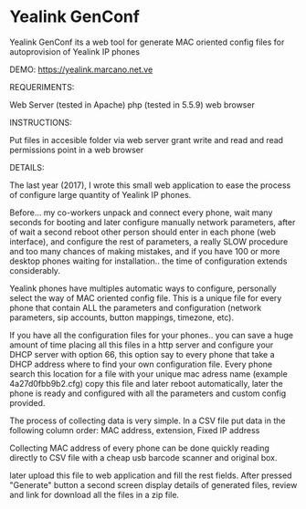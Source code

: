 # Yealink GenConf

Yealink GenConf its a web tool for generate MAC oriented config files for autoprovision of Yealink IP phones

DEMO: https://yealink.marcano.net.ve

REQUERIMENTS:

Web Server (tested in Apache)
php (tested in 5.5.9)
web browser

INSTRUCTIONS:

Put files in accesible folder via web server
grant write and read and read permissions
point in a web browser

DETAILS:

The last year (2017), I wrote this small web application to ease the process of configure large quantity of Yealink IP phones.

Before... my co-workers unpack and connect every phone, wait many seconds for booting and later configure manually network parameters, after of wait a second reboot other person should enter in each phone (web interface), and configure the rest of parameters, a really SLOW procedure and too many chances of making mistakes, and if you have 100 or more desktop phones waiting for installation.. the time of configuration extends considerably.

Yealink phones have multiples automatic ways to configure, personally select the way of MAC oriented config file. This is a unique file for every phone that contain ALL the parameters and configuration (network parameters, sip accounts, button mappings, timezone, etc).

If you have all the configuration files for your phones.. you can save a huge amount of time placing all this files in a http server and configure your DHCP server with option 66, this option say to every phone that take a DHCP address where to find your own configuration file. Every phone search this location for a file with your unique mac adress name (example 4a27d0fbb9b2.cfg) copy this file and later reboot automatically, later the phone is ready and configured with all the parameters and custom config provided.

The process of collecting data is very simple. In a CSV file put data in the following column order: MAC address, extension, Fixed IP address

Collecting MAC address of every phone can be done quickly reading directly to CSV file with a cheap usb barcode scanner and original box.

later upload this file to web application and fill the rest fields. After pressed "Generate" button a second screen display details of generated files, review and link for download all the files in a zip file.



 
